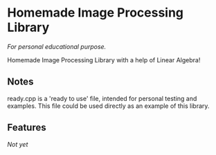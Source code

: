 # Homemade Image Processing Library

*For personal educational purpose.*

Homemade Image Processing Library with a help of Linear Algebra!

Notes
---
ready.cpp is a 'ready to use' file, intended for personal testing and examples. This file could be used directly as an example of this library.

Features
---
*Not yet*